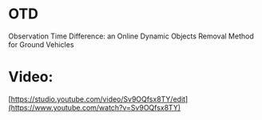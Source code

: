 # OTD
Observation Time Difference: an Online Dynamic Objects Removal Method for Ground Vehicles

# Video: 
[https://studio.youtube.com/video/Sv9OQfsx8TY/edit](https://www.youtube.com/watch?v=Sv9OQfsx8TY)

